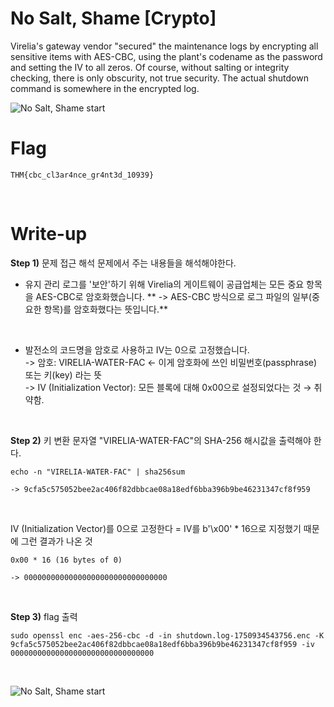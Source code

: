 # No Salt, Shame [Crypto]
Virelia's gateway vendor "secured" the maintenance logs by encrypting all sensitive items with AES-CBC, using the plant's codename as the password and setting the IV to all zeros. Of course, without salting or integrity checking, there is only obscurity, not true security. The actual shutdown command is somewhere in the encrypted log.

![No Salt, Shame start](https://github.com/hw-hwh/CTF/blob/main/TryHackMe_CTF/2025_TryHackMe-CTF%20Industrial%20Intrusion/No%20Salt%2C%20Shame/imgaes/image.webp)
<br>

# Flag
```
THM{cbc_cl3ar4nce_gr4nt3d_10939}
```
<br>

# Write-up
**Step 1)** 문제 접근 해석
문제에서 주는 내용들을 해석해야한다.
- 유지 관리 로그를 '보안'하기 위해 Virelia의 게이트웨이 공급업체는 모든 중요 항목을 AES-CBC로 암호화했습니다.
**  -> AES-CBC 방식으로 로그 파일의 일부(중요한 항목)를 암호화했다는 뜻입니다.**
<br>

- 발전소의 코드명을 암호로 사용하고 IV는 0으로 고정했습니다.<br>
-> 암호: VIRELIA-WATER-FAC ← 이게 암호화에 쓰인 비밀번호(passphrase) 또는 키(key) 라는 뜻<br>
-> IV (Initialization Vector): 모든 블록에 대해 0x00으로 설정되었다는 것 → 취약함.
<br>

**Step 2)** 키 변환
문자열 "VIRELIA-WATER-FAC"의 SHA-256 해시값을 출력해야 한다.
<br>
```
echo -n "VIRELIA-WATER-FAC" | sha256sum

-> 9cfa5c575052bee2ac406f82dbbcae08a18edf6bba396b9be46231347cf8f959
```
<br>

IV (Initialization Vector)를 0으로 고정한다 =  IV를 b'\x00' * 16으로 지정했기 때문에 그런 결과가 나온 것
```
0x00 * 16 (16 bytes of 0)

-> 00000000000000000000000000000000

```
<br>

**Step 3)** flag 출력
```
sudo openssl enc -aes-256-cbc -d -in shutdown.log-1750934543756.enc -K 9cfa5c575052bee2ac406f82dbbcae08a18edf6bba396b9be46231347cf8f959 -iv 00000000000000000000000000000000
```
<br>

![No Salt, Shame start](https://github.com/hw-hwh/CTF/blob/main/TryHackMe_CTF/2025_TryHackMe-CTF%20Industrial%20Intrusion/No%20Salt%2C%20Shame/imgaes/flag.webp)
